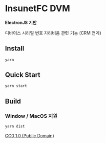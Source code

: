 # InsunetFC DVM

**ElectronJS 기반**

디바이스 시리얼 번호
자리비움 관련 기능 (CRM 연계)

## Install
```bash
yarn
```

## Quick Start
```bash
yarn start
```
## Build
### Window / MacOS 지원
```bash
yarn dist
```

[CC0 1.0 (Public Domain)](LICENSE.md)

